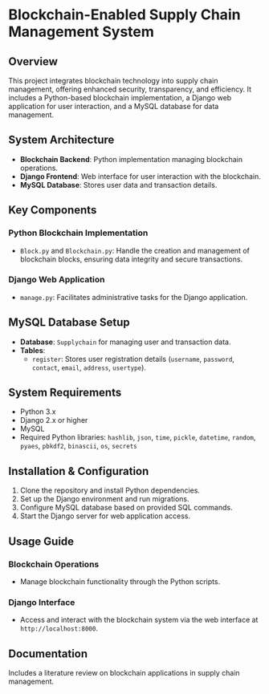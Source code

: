 # Blockchain-Enabled Supply Chain Management System

## Overview
This project integrates blockchain technology into supply chain management, offering enhanced security, transparency, and efficiency. It includes a Python-based blockchain implementation, a Django web application for user interaction, and a MySQL database for data management.

## System Architecture
- **Blockchain Backend**: Python implementation managing blockchain operations.
- **Django Frontend**: Web interface for user interaction with the blockchain.
- **MySQL Database**: Stores user data and transaction details.

## Key Components

### Python Blockchain Implementation
- `Block.py` and `Blockchain.py`: Handle the creation and management of blockchain blocks, ensuring data integrity and secure transactions.

### Django Web Application
- `manage.py`: Facilitates administrative tasks for the Django application.

## MySQL Database Setup
- **Database**: `Supplychain` for managing user and transaction data.
- **Tables**: 
  - `register`: Stores user registration details (`username`, `password`, `contact`, `email`, `address`, `usertype`).

## System Requirements
- Python 3.x
- Django 2.x or higher
- MySQL
- Required Python libraries: `hashlib`, `json`, `time`, `pickle`, `datetime`, `random`, `pyaes`, `pbkdf2`, `binascii`, `os`, `secrets`

## Installation & Configuration
1. Clone the repository and install Python dependencies.
2. Set up the Django environment and run migrations.
3. Configure MySQL database based on provided SQL commands.
4. Start the Django server for web application access.

## Usage Guide

### Blockchain Operations
- Manage blockchain functionality through the Python scripts.

### Django Interface
- Access and interact with the blockchain system via the web interface at `http://localhost:8000`.

## Documentation
Includes a literature review on blockchain applications in supply chain management.

